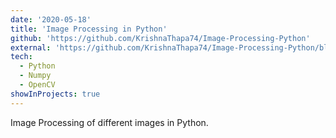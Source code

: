 ```yaml
---
date: '2020-05-18'
title: 'Image Processing in Python'
github: 'https://github.com/KrishnaThapa74/Image-Processing-Python'
external: 'https://github.com/KrishnaThapa74/Image-Processing-Python/blob/master/Image_Processing.ipynb'
tech:
  - Python
  - Numpy
  - OpenCV
showInProjects: true
---
```


Image Processing of different images in Python.
